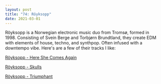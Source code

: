 ```yaml
---
layout: post
title: "74: Röyksopp"
date: 2021-03-01
---
```


Röyksopp is a Norwegian electronic music duo from Tromsø, formed in 1998. Consisting of Svein Berge and Torbjørn Brundtland, they create EDM with elements of house, techno, and synthpop. Often infused with a downtempo vibe. Here's are a few of their tracks I like:

[Röyksopp - Here She Comes Again](https://youtu.be/vfImVhMjLK4)  

[Röyksopp - Skulls](https://youtu.be/cJ_OfHE24bg)  

[Röyksopp - Triumphant](https://youtu.be/8BXonfJdFCM)
